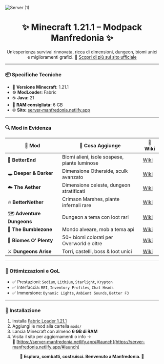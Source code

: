 
![Server (1)](https://github.com/user-attachments/assets/9f74e90a-1274-415d-a5e2-7acf8121bf5d)


<h1 align="center">✨ Minecraft 1.21.1 – Modpack Manfredonia ✨</h1>

<p align="center">
  Un’esperienza survival rinnovata, ricca di dimensioni, dungeon, biomi unici e miglioramenti grafici.  
  🔗 <a href="https://server-manfredonia.netlify.app/#launch">Scopri di più sul sito ufficiale</a>
</p>

---

### 📦 Specifiche Tecniche
- 🧩 **Versione Minecraft:** 1.21.1  
- ⚙️ **ModLoader:** Fabric  
- ☕ **Java:** 21  
- 💾 **RAM consigliata:** 6 GB  
- 🌐 **Sito:** [server-manfredonia.netlify.app](https://server-manfredonia.netlify.app/#launch)

---

### 🔍 Mod in Evidenza

| 🔧 Mod | 🌟 Cosa Aggiunge | 🔗 Wiki |
|------|------------------|---------|
| 🌌 **BetterEnd** | Biomi alieni, isole sospese, piante luminose | [Wiki](https://better-end-mod.fandom.com/wiki/Better_End_mod_Wiki) |
| 🕳️ **Deeper & Darker** | Dimensione Otherside, sculk avanzato | [Wiki](https://mmc.fandom.com/wiki/Deeper_and_Darker) |
| ☁️ **The Aether** | Dimensione celeste, dungeon stratificati | [Wiki](https://aether.fandom.com/wiki/Aether_Wiki) |
| 🔥 **BetterNether** | Crimson Marshes, piante infernali rare | [Wiki](https://github.com/paulevsGitch/BetterNether/wiki) |
| 🗺️ **Adventure Dungeons** | Dungeon a tema con loot rari | [Wiki](https://curseforge.com/minecraft/mc-mods/adventuredungeons/pages/wiki) |
| 🐝 **The Bumblezone** | Mondo alveare, mob a tema api | [Wiki](https://github.com/GiantLuigi4/The-Bumblezone/wiki) |
| 🌿 **Biomes O’ Plenty** | 50+ biomi colorati per Overworld e oltre | [Wiki](https://biomesoplenty.fandom.com/wiki/Biomes_O%27_Plenty_Wiki) |
| ⚔️ **Dungeons Arise** | Torri, castelli, boss & loot unici | [Wiki](https://github.com/TeamAOF/DungeonsArise/wiki) |

---

### 🔧 Ottimizzazioni e QoL
- ✅ Prestazioni: `Sodium`, `Lithium`, `Starlight`, `Krypton`
- ✅ Interfaccia: `REI`, `Inventory Profiles`, `Chat Heads`
- ✅ Immersione: `Dynamic Lights`, `Ambient Sounds`, `Better F3`

---

### 🚀 Installazione
1. Installa [Fabric Loader 1.21.1](https://fabricmc.net/)
2. Aggiungi le mod alla cartella `mods/`
3. Lancia Minecraft con almeno **6 GB di RAM**
4. Visita il sito per aggiornamenti o info →  
   🔗 [https://server-manfredonia.netlify.app/#launch](https://server-manfredonia.netlify.app/#launch)


<p align="center"><strong>🌟 Esplora, combatti, costruisci. Benvenuto a Manfredonia. 🌟</strong></p>
